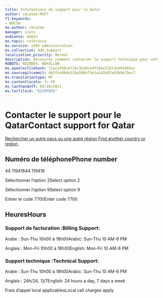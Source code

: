 ```yaml
---
title: Informations de support pour le Qatar
author: cmcatee-MSFT
f1.keywords:
- NOCSH
ms.author: cmcatee
manager: scotv
audience: Admin
ms.topic: reference
ms.service: o365-administration
ms.collection: Adm_Support
localization_priority: Normal
description: Découvrez comment contacter le support technique pour votre pays ou région.
ROBOTS: NOINDEX, NOFOLLOW
ms.openlocfilehash: 15acaf68cb72ec1b30ce4f56be72613eb03d03ac
ms.sourcegitcommit: de5fce90de22ba588e75e1a1d2e87e03b9e25ec7
ms.translationtype: MT
ms.contentlocale: fr-FR
ms.lasthandoff: 05/10/2021
ms.locfileid: "52297835"
---
```

# <a name="contact-support-for-qatar"></a><span data-ttu-id="7587b-103">Contacter le support pour le Qatar</span><span class="sxs-lookup"><span data-stu-id="7587b-103">Contact support for Qatar</span></span>

<span data-ttu-id="7587b-104">[Rechercher un autre pays ou une autre région](../../business-video/get-help-support.md).</span><span class="sxs-lookup"><span data-stu-id="7587b-104">[Find another country or region](../../business-video/get-help-support.md).</span></span>

## <a name="phone-number"></a><span data-ttu-id="7587b-105">Numéro de téléphone</span><span class="sxs-lookup"><span data-stu-id="7587b-105">Phone number</span></span>
<span data-ttu-id="7587b-106">44 119418</span><span class="sxs-lookup"><span data-stu-id="7587b-106">44 119418</span></span>

<span data-ttu-id="7587b-107">Sélectionner l’option 2</span><span class="sxs-lookup"><span data-stu-id="7587b-107">Select option 2</span></span>

<span data-ttu-id="7587b-108">Sélectionner l’option 9</span><span class="sxs-lookup"><span data-stu-id="7587b-108">Select option 9</span></span>

<span data-ttu-id="7587b-109">Entrer le code 7700</span><span class="sxs-lookup"><span data-stu-id="7587b-109">Enter code 7700</span></span>

## <a name="hours"></a><span data-ttu-id="7587b-110">Heures</span><span class="sxs-lookup"><span data-stu-id="7587b-110">Hours</span></span>
### <a name="billing-support"></a><span data-ttu-id="7587b-111">Support de facturation :</span><span class="sxs-lookup"><span data-stu-id="7587b-111">Billing Support:</span></span>

<span data-ttu-id="7587b-112">Arabe : Sun-Thu 10h00 à 18h00</span><span class="sxs-lookup"><span data-stu-id="7587b-112">Arabic: Sun-Thu 10 AM-6 PM</span></span>

<span data-ttu-id="7587b-113">Anglais : Mon-Fri 10h00 à 18h00</span><span class="sxs-lookup"><span data-stu-id="7587b-113">English: Mon-Fri 10 AM-6 PM</span></span>

### <a name="technical-support"></a><span data-ttu-id="7587b-114">Support technique :</span><span class="sxs-lookup"><span data-stu-id="7587b-114">Technical Support:</span></span>

<span data-ttu-id="7587b-115">Arabe : Sun-Thu 10h00 à 18h00</span><span class="sxs-lookup"><span data-stu-id="7587b-115">Arabic: Sun-Thu 10 AM-6 PM</span></span>

<span data-ttu-id="7587b-116">Anglais : 24h/24, 7j/7</span><span class="sxs-lookup"><span data-stu-id="7587b-116">English: 24 hours a day, 7 days a week</span></span>

<span data-ttu-id="7587b-117">Frais d’appel local applicables</span><span class="sxs-lookup"><span data-stu-id="7587b-117">Local call charges apply</span></span>
